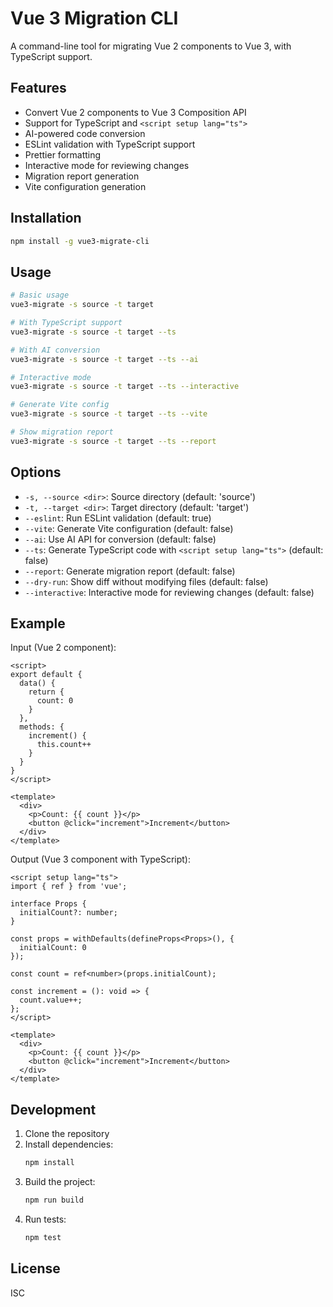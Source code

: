 # Vue 3 Migration CLI

A command-line tool for migrating Vue 2 components to Vue 3, with TypeScript support.

## Features

- Convert Vue 2 components to Vue 3 Composition API
- Support for TypeScript and `<script setup lang="ts">`
- AI-powered code conversion
- ESLint validation with TypeScript support
- Prettier formatting
- Interactive mode for reviewing changes
- Migration report generation
- Vite configuration generation

## Installation

```bash
npm install -g vue3-migrate-cli
```

## Usage

```bash
# Basic usage
vue3-migrate -s source -t target

# With TypeScript support
vue3-migrate -s source -t target --ts

# With AI conversion
vue3-migrate -s source -t target --ts --ai

# Interactive mode
vue3-migrate -s source -t target --ts --interactive

# Generate Vite config
vue3-migrate -s source -t target --ts --vite

# Show migration report
vue3-migrate -s source -t target --ts --report
```

## Options

- `-s, --source <dir>`: Source directory (default: 'source')
- `-t, --target <dir>`: Target directory (default: 'target')
- `--eslint`: Run ESLint validation (default: true)
- `--vite`: Generate Vite configuration (default: false)
- `--ai`: Use AI API for conversion (default: false)
- `--ts`: Generate TypeScript code with `<script setup lang="ts">` (default: false)
- `--report`: Generate migration report (default: false)
- `--dry-run`: Show diff without modifying files (default: false)
- `--interactive`: Interactive mode for reviewing changes (default: false)

## Example

Input (Vue 2 component):
```vue
<script>
export default {
  data() {
    return {
      count: 0
    }
  },
  methods: {
    increment() {
      this.count++
    }
  }
}
</script>

<template>
  <div>
    <p>Count: {{ count }}</p>
    <button @click="increment">Increment</button>
  </div>
</template>
```

Output (Vue 3 component with TypeScript):
```vue
<script setup lang="ts">
import { ref } from 'vue';

interface Props {
  initialCount?: number;
}

const props = withDefaults(defineProps<Props>(), {
  initialCount: 0
});

const count = ref<number>(props.initialCount);

const increment = (): void => {
  count.value++;
};
</script>

<template>
  <div>
    <p>Count: {{ count }}</p>
    <button @click="increment">Increment</button>
  </div>
</template>
```

## Development

1. Clone the repository
2. Install dependencies:
   ```bash
   npm install
   ```
3. Build the project:
   ```bash
   npm run build
   ```
4. Run tests:
   ```bash
   npm test
   ```

## License

ISC 
